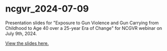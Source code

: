 # ncgvr_2024-07-09

Presentation slides for "Exposure to Gun Violence and Gun Carrying from Childhood to Age 40 over a 25-year Era of Change" for NCGVR webinar on July 9th, 2024.

[View the slides here.](https://clanfear.github.io/ncgvr_2024-07-09/slides.html)